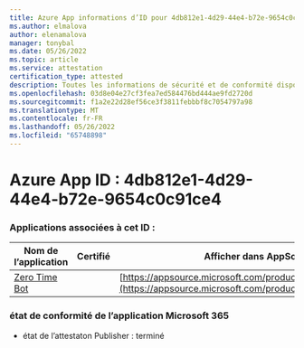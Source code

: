 ```yaml
---
title: Azure App informations d’ID pour 4db812e1-4d29-44e4-b72e-9654c0c91ce4
ms.author: elmalova
author: elenamalova
manager: tonybal
ms.date: 05/26/2022
ms.topic: article
ms.service: attestation
certification_type: attested
description: Toutes les informations de sécurité et de conformité disponibles pour 4db812e1-4d29-44e4-b72e-9654c0c91ce4.
ms.openlocfilehash: 03d8e04e27cf3fea7ed584476bd444ae9fd2720d
ms.sourcegitcommit: f1a2e22d28ef56ce3f3811febbbf8c7054797a98
ms.translationtype: MT
ms.contentlocale: fr-FR
ms.lasthandoff: 05/26/2022
ms.locfileid: "65748898"
---
```

# <a name="azure-app-id-4db812e1-4d29-44e4-b72e-9654c0c91ce4"></a>Azure App ID : 4db812e1-4d29-44e4-b72e-9654c0c91ce4


### <a name="apps-associated-with-this-id"></a>Applications associées à cet ID :
| **Nom de l’application** | **Certifié** | **Afficher dans AppSource** |
|--------------|---------------|-----------------------|
| [Zero Time Bot](../forward/WA200003717.md) |  | [https://appsource.microsoft.com/product/office/WA200003717](https://appsource.microsoft.com/product/office/WA200003717) |

### <a name="microsoft-365-app-compliance-status"></a>état de conformité de l’application Microsoft 365
- état de l’attestaton Publisher : terminé
